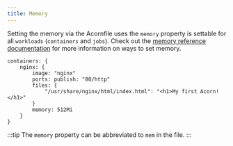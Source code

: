 ```yaml
---
title: Memory
---
```

Setting the memory via the Acornfile uses the `memory` property is settable for all `workloads` (`containers` and `jobs`). Check out the [memory reference documentation](../100-reference/06-memory.md) for more information on ways to set memory.

```acorn
containers: {
    nginx: {
        image: "nginx"
        ports: publish: "80/http"
        files: {
            "/usr/share/nginx/html/index.html": "<h1>My first Acorn!</h1>"
        }
        memory: 512Mi
    }
}
```

:::tip
The `memory` property can be abbreviated to `mem` in the file.
:::
